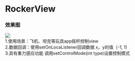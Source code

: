 # RockerView
### 效果图 ###
![](https://github.com/Jaelyn5526/RockerView/blob/master/img/rocker.gif)<br>
1.使用场景：飞机、坦克等玩具app摇杆控制view<br>
2.数据回调：使用setOnLocaListener回调数据 x，y的值（-1, 1)<br>
3.具有重力感应功能 调用setControlMode(int type)设置控制模式<br>
